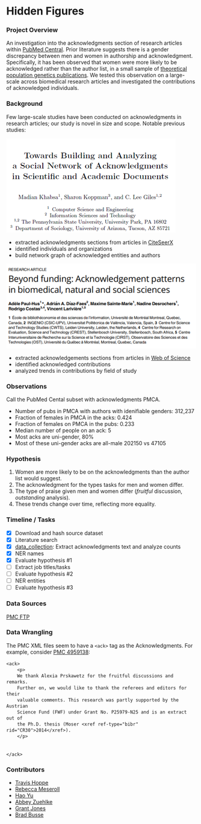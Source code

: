 # Hidden Figures

### Project Overview
An investigation into the acknowledgments section of research articles within [PubMed Central](https://www.ncbi.nlm.nih.gov/pmc/).
Prior literature suggests there is a gender discrepancy between men and women in authorship and acknowledgment. 
Specifically, it has been observed that women were more likely to be acknowledged rather than the author list, in a small sample of  [theoretical population genetics publications](https://www.biorxiv.org/content/early/2018/07/05/360933). We tested this observation  on a large-scale across biomedical research articles and investigated the contributions of acknowledged individuals.

### Background
Few large-scale studies have been conducted on acknowledgments in research articles; our study is novel in size and scope. Notable previous studies: 

![Khabsa et al 2012](https://github.com/NCBI-Hackathons/Hidden-Figures/blob/master/figures/Khabsa%20clip.PNG)
- extracted acknowledgments sections from articles in [CiteSeerX](http://citeseer.ist.psu.edu/index;jsessionid=75C159A83DB7C9F3624F934430F5F3E7)
- identified individuals and organizations
- build network graph of acknowledged entities and authors

![Paul-Hus et al 2017](https://github.com/NCBI-Hackathons/Hidden-Figures/blob/master/figures/Paul-Hus%20clip.PNG)
- extracted acknowledgements sections from articles in [Web of Science](https://clarivate.com/products/web-of-science/)
- identified acknowledged contributions
- analyzed trends in contributions by field of study



### Observations

Call the PubMed Cental subset with acknowledgments PMCA.

+ Number of pubs in PMCA with authors with idenifiable genders: 312,237
+ Fraction of females in PMCA in the acks: 0.424 
+ Fraction of females on PMCA in the pubs: 0.233
+ Median number of people on an ack: 5
+ Most acks are uni-gender, 80%
+ Most of these uni-gender acks are all-male 202150 vs 47105

### Hypothesis

1. Women are more likely to be on the acknowledgments than the author list would suggest.
2. The acknowledgment for the types tasks for men and women differ.
3. The type of praise given men and women differ (_fruitful_ discussion, _outstanding_ analysis).
4. These trends change over time, reflecting more equality.

### Timeline / Tasks

+ [x] Download and hash source dataset
+ [x] Literature search
+ [x] [data_collection](data_collection/): Extract acknowledgments text and analyze counts
+ [X] NER names
+ [X] Evaluate hypothesis #1
+ [ ] Extract job titles/tasks
+ [ ] Evaluate hypothesis #2
+ [ ] NER entities
+ [ ] Evaluate hypothesis #3

### Data Sources

[PMC FTP](https://www.ncbi.nlm.nih.gov/pmc/tools/ftp/)

### Data Wrangling

The PMC XML files seem to have a `<ack>` tag as the Acknowledgments.
For example, consider [PMC 4959138](https://www.ncbi.nlm.nih.gov/pmc/articles/PMC4959138/):

```
<ack>
    <p>
	We thank Alexia Prskawetz for the fruitful discussions and remarks. 
	Further on, we would like to thank the referees and editors for their 
	valuable comments. This research was partly supported by the Austrian 
	Science Fund (FWF) under Grant No. P25979-N25 and is an extract out of 
	the Ph.D. thesis (Moser <xref ref-type="bibr" rid="CR30">2014</xref>).
    </p>
    
   
</ack>
```

### Contributors

+ [Travis Hoppe](https://github.com/thoppe)
+ [Rebecca Meseroll](https://github.com/rmeseroll)
+ [Hao Yu](https://github.com/summer66)
+ [Abbey Zuehlke](https://github.com/zuehlkead)
+ [Grant Jones](https://github.com/grantdjones)
+ [Brad Busse](https://github.com/facepalm)
